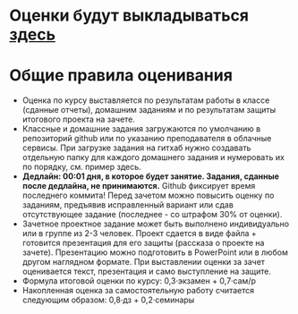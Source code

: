 # Оценки будут выкладываться [здесь](https://docs.google.com/spreadsheets/d/1Lh1EUBQta8djTnvddDQTq_HO4H51Qcw6eL0ldstIp44/edit#gid=530996348)

# Общие правила оценивания
- Оценка по курсу выставляется по результатам работы в классе (сданные отчеты), домашним заданиям и по результатам защиты итогового проекта на зачете.
- Классные и домашние задания загружаются по умолчанию в репозиторий github или по указанию преподавателя в облачные сервисы. При загрузке задания на гитхаб нужно создавать отдельную папку для каждого домашнего задания и нумеровать их по порядку, см. пример здесь.
- **Дедлайн: 00:01 дня, в которое будет занятие. Задания, сданные после дедлайна, не принимаются.** Github фиксирует время последнего коммита! Перед зачетом можно повысить оценку по заданиям, предъявив исправленный вариант или сдав отсутствующее задание (последнее - со штрафом 30% от оценки).
- Зачетное проектное задание может быть выполнено индивидуально или в группе из 2-3 человек. Проект сдается в виде файла + готовится презентация для его защиты (рассказа о проекте на зачете). Презентацию можно подготовить в PowerPoint или в любом другом наглядном формате. При выставлении оценки за зачет оценивается текст, презентация и само выступление на защите.
- Формула итоговой оценки по курсу: 0,3·экзамен + 0,7·сам/р
- Накопленная оценка за самостоятельную работу считается следующим образом: 0,8·дз + 0,2·семинары